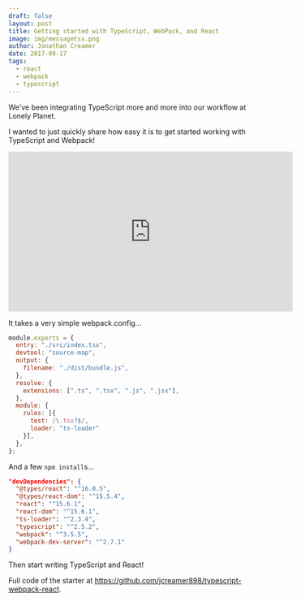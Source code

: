 ```yaml
---
draft: false
layout: post
title: Getting started with TypeScript, WebPack, and React
image: img/messagetsx.png
author: Jonathan Creamer
date: 2017-09-17
tags: 
  - react
  - webpack
  - typescript
---
```


We've been integrating TypeScript more and more into our workflow at Lonely Planet.

I wanted to just quickly share how easy it is to get started working with TypeScript and Webpack! 

<iframe width="560" height="315" src="https://www.youtube.com/embed/ZyoVZ6cLvpI" frameborder="0" allowfullscreen></iframe>

It takes a very simple webpack.config...

```js
module.exports = {
  entry: "./src/index.tsx",
  devtool: "source-map",
  output: {
    filename: "./dist/bundle.js",
  },
  resolve: {
    extensions: [".ts", ".tsx", ".js", ".jsx"],
  },
  module: {
    rules: [{
      test: /\.tsx?$/,
      loader: "ts-loader"
    }],
  },
};
```

And a few `npm install`s...

```json
"devDependencies": {
  "@types/react": "^16.0.5",
  "@types/react-dom": "^15.5.4",
  "react": "^15.6.1",
  "react-dom": "^15.6.1",
  "ts-loader": "^2.3.4",
  "typescript": "^2.5.2",
  "webpack": "^3.5.5",
  "webpack-dev-server": "^2.7.1"
}
```

Then start writing TypeScript and React!

Full code of the starter at https://github.com/jcreamer898/typescript-webpack-react.
